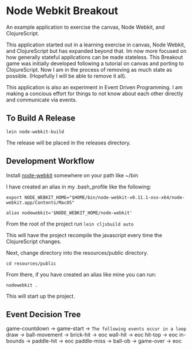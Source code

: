 # Node Webkit Breakout

An example application to exercise the canvas, Node Webkit, and ClojureScript.

This application started out in a learning exercise in canvas, Node Webkit,
and ClojureScript but has expanded beyond that.  Im now more focused on how
generally stateful applications can be made stateless.  This Breakout game
was initially developed following a tutorial on canvas and porting to ClojureScript.
Now I am in the process of removing as much state as possible.  (Hopefully I
will be able to remove it all).

This application is also an experiment in Event Driven Programming.  I am making
a concious effort for things to not know about each other directly and communicate
via events.

## To Build A Release

`lein node-webkit-build`

The release will be placed in the releases directory.

## Development Workflow

Install [node-webkit](https://github.com/rogerwang/node-webkit)
somewhere on your path like ~/bin


I have created an alias in my .bash_profile like the following:

`export NODE_WEBKIT_HOME="$HOME/bin/node-webkit-v0.11.1-osx-x64/node-webkit.app/Contents/MacOS"`

`alias nodewebkit='$NODE_WEBKIT_HOME/node-webkit'`

From the root of the project run `lein cljsbuild auto`

This will have the project recompile the javascript every time 
the ClojureScript changes.

Next, change directory into the resources/public directory.

`cd resources/public`

From there, if you have created an alias like mine you can run:

`nodewebkit .`


This will start up the project.

## Event Decision Tree

game-countdown -> 
game-start -> 
`The following events occur in a loop`
draw -> 
ball-movement ->
  brick-hit ->
    eoc
  wall-hit ->
    eoc
  hit-top ->
    eoc
  in-bounds ->
    paddle-hit ->
      eoc
    paddle-miss ->
      ball-ob ->
        game-over ->
          eoc

